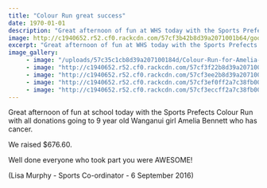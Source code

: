 ```yaml
---
title: "Colour Run great success"
date: 1970-01-01
description: "Great afternoon of fun at WHS today with the Sports Prefects Colour Run with all donations going to 9 year old Wanganui girl Amelia Bennett who has cancer."
image: http://c1940652.r52.cf0.rackcdn.com/57cf3b42b8d39a2071001b64/good-group-shot-with-check-and-family.jpg
excerpt: "Great afternoon of fun at WHS today with the Sports Prefects Colour Run with all donations going to 9 year old Wanganui girl Amelia Bennett who has cancer."
image_gallery:
     - image: "/uploads/57c35c1cb8d39a207100184d/Colour-Run-for-Amelia-Bennett.JPG"
     - image: "http://c1940652.r52.cf0.rackcdn.com/57cf3f22b8d39a2071001b84/mixing-the-colours.jpg"
     - image: "http://c1940652.r52.cf0.rackcdn.com/57cf3ee2b8d39a2071001b82/sausage-sizzle.jpg"
     - image: "http://c1940652.r52.cf0.rackcdn.com/57cf3ef0ff2a7c38fb001b8b/buying-food.jpg"
     - image: "http://c1940652.r52.cf0.rackcdn.com/57cf3eccff2a7c38fb001b89/start-of-run.jpg"
---
```


<p><span>Great afternoon of fun at school today with the Sports Prefects Colour Run with all donations going to 9 year old Wanganui girl Amelia Bennett who has cancer. </span></p>
<p><span>We raised $676.60. </span></p>
<p><span>Well done everyone who took part you were AWESOME!</span></p>
<p><span>(Lisa Murphy - Sports Co-ordinator - 6 September 2016)</span></p>

